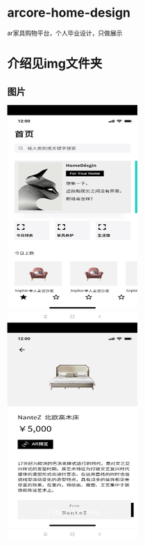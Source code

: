 # arcore-home-design
ar家具购物平台，个人毕业设计，只做展示
# 介绍见img文件夹
## 图片
<img src="https://github.com/LIJIANcoder97/arcore-home-design/blob/master/imge/z.png" width="300" height="500" alt="首页" align=center>
<img src="https://github.com/LIJIANcoder97/arcore-home-design/blob/master/imge/s.png" width="300" height="500" alt="首页" align=center>


